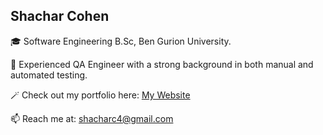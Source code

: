 ## Shachar Cohen  

🎓 Software Engineering B.Sc, Ben Gurion University.

🔧 Experienced QA Engineer with a strong background in both manual and automated testing.

 🪄 Check out my portfolio here: [My Website](https://shacharcohen7.github.io/Portfolio/)
 
📫 Reach me at: [shacharc4@gmail.com](mailto:shacharc4@gmail.com) 
